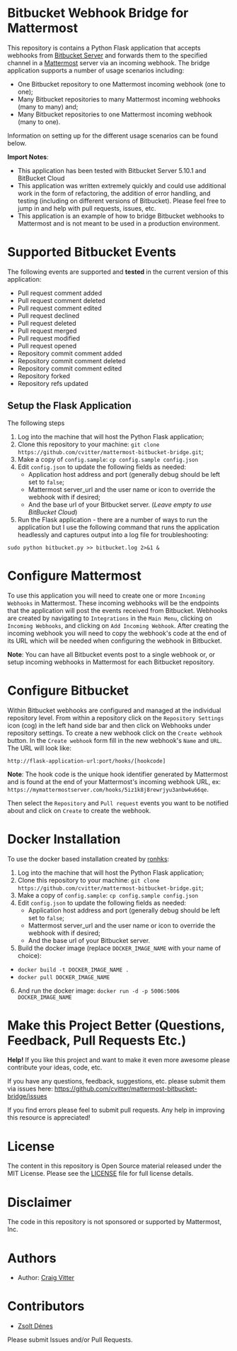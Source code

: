 # Bitbucket Webhook Bridge for Mattermost

This repository is contains a Python Flask application that accepts webhooks from [Bitbucket
Server](https://www.atlassian.com/software/bitbucket/server) and forwards them to the specified
channel in a [Mattermost](https://mattermost.com) server via an incoming webhook. The bridge application
supports a number of usage scenarios including:

* One Bitbucket repository to one Mattermost incoming webhook (one to one);
* Many Bitbucket repositories to many Mattermost incoming webhooks (many to many) and;
* Many Bitbucket repositories to one Mattermost incoming webhook (many to one).

Information on setting up for the different usage scenarios can be found below.
 
 **Import Notes**:
 * This application has been tested with Bitbucket Server 5.10.1 and BitBucket Cloud
 * This application was written extremely quickly and could use additional work in the form of refactoring, the addition of error handling, and testing (including on different versions of Bitbucket). Please feel free to jump in and help with pull requests, issues, etc.
 * This application is an example of how to bridge Bitbucket webhooks to Mattermost and is not 
 meant to be used in a production environment.
 
 # Supported Bitbucket Events
 
 The following events are supported and **tested** in the current version of this application:
 
* Pull request comment added
* Pull request comment deleted
* Pull request comment edited
* Pull request declined
* Pull request deleted
* Pull request merged
* Pull request modified
* Pull request opened
* Repository commit comment added
* Repository commit comment deleted
* Repository commit comment edited
* Repository forked
* Repository refs updated

## Setup the Flask Application

The following steps

1. Log into the machine that will host the Python Flask application;
2. Clone this repository to your machine: `git clone https://github.com/cvitter/mattermost-bitbucket-bridge.git`;
3. Make a copy of `config.sample`: `cp config.sample config.json`
4. Edit `config.json` to update the following fields as needed:
   * Application host address and port (generally debug should be left set to `false`;
   * Mattermost server_url and the user name or icon to override the webhook with if desired;
   * And the base url of your Bitbucket server. (*Leave empty to use BitBucket Cloud*)
5. Run the Flask application - there are a number of ways to run the application but I use the following command that runs the application headlessly and captures output into a log file for troubleshooting:

```
sudo python bitbucket.py >> bitbucket.log 2>&1 &
```

# Configure Mattermost

To use this application you will need to create one or more `Incoming Webhooks` in Mattermost. These incoming webhooks will be the endpoints that the application will post the events received from Bitbucket. Webhooks are created by navigating to `Integrations` in the `Main Menu`, clicking on ` Incoming Webhooks`, and clicking on `Add Incoming Webhook`. After creating the incoming webhook you will need to copy the webhook's code at the end of its URL which will be needed when configuring the webhook in Bitbucket.

**Note**: You can have all Bitbucket events post to a single webhook or, or setup incoming webhooks in Mattermost for each Bitbucket repository.

# Configure Bitbucket

Within Bitbucket webhooks are configured and managed at the individual repository level. From within a repository click on the `Repository Settings` icon (cog) in the left hand side bar and then click on Webhooks under repository settings. To create a new webhook click on the `Create webhook` button. In the `Create webhook` form fill in the new webhook's `Name` and `URL`. The URL will look like:

```
http://flask-application-url:port/hooks/[hookcode]
```
**Note**: The hook code is the unique hook identifier generated by Mattermost and is found at the end of your Mattermost's incoming webhook URL, ex: `https://mymattermostserver.com/hooks/5iz1k8j8rewrjyu3anbw4u66qe`.

Then select the `Repository` and `Pull request` events you want to be notified about and click on `Create` to create the webhook.

# Docker Installation

To use the docker based installation created by [ronhks](https://github.com/ronhks):

1. Log into the machine that will host the Python Flask application;
2. Clone this repository to your machine: `git clone https://github.com/cvitter/mattermost-bitbucket-bridge.git`;
3. Make a copy of `config.sample`: `cp config.sample config.json`
4. Edit `config.json` to update the following fields as needed:
   * Application host address and port (generally debug should be left set to `false`;
   * Mattermost server_url and the user name or icon to override the webhook with if desired;
   * And the base url of your Bitbucket server.
5. Build the docker image (replace `DOCKER_IMAGE_NAME` with your name of choice): 
  - `docker build -t DOCKER_IMAGE_NAME .`
  - `docker pull DOCKER_IMAGE_NAME`
6. And run the docker image: `docker run -d -p 5006:5006 DOCKER_IMAGE_NAME`

# Make this Project Better (Questions, Feedback, Pull Requests Etc.)

**Help!** If you like this project and want to make it even more awesome please contribute your ideas,
code, etc.

If you have any questions, feedback, suggestions, etc. please submit them via issues here: https://github.com/cvitter/mattermost-bitbucket-bridge/issues

If you find errors please feel to submit pull requests. Any help in improving this resource is appreciated!

# License
The content in this repository is Open Source material released under the MIT License. Please see the [LICENSE](LICENSE) file for full license details.

# Disclaimer

The code in this repository is not sponsored or supported by Mattermost, Inc.

# Authors
* Author: [Craig Vitter](https://github.com/cvitter)

# Contributors 
* [Zsolt Dénes](https://github.com/ronhks)

Please submit Issues and/or Pull Requests.
